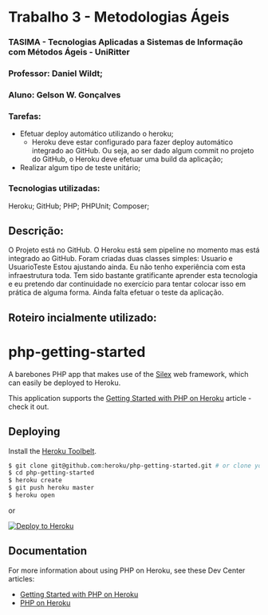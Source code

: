 # Trabalho 3 - Metodologias Ágeis

### TASIMA - Tecnologias Aplicadas a Sistemas de Informação com Métodos Ágeis - UniRitter

### Professor: Daniel Wildt; 
### Aluno: Gelson W. Gonçalves

### Tarefas:
- Efetuar deploy automático utilizando o heroku;
  - Heroku deve estar configurado para fazer deploy automático integrado ao GitHub. Ou seja, ao ser dado algum commit no projeto do GitHub, o Heroku deve efetuar uma build da aplicação;
- Realizar algum tipo de teste unitário;

### Tecnologias utilizadas:
Heroku;
GitHub;
PHP;
PHPUnit;
Composer;

## Descrição:
O Projeto está no GitHub. O Heroku está sem pipeline no momento mas está integrado ao GitHub.
Foram criadas duas classes simples: Usuario e UsuarioTeste
Estou ajustando ainda.
Eu não tenho experiência com esta infraestrutura toda. Tem sido bastante gratificante aprender esta tecnologia
e eu pretendo dar continuidade no exercício para tentar colocar isso em prática de alguma forma.
Ainda falta efetuar o teste da aplicação.

## Roteiro incialmente utilizado:
# php-getting-started

A barebones PHP app that makes use of the [Silex](http://silex.sensiolabs.org/) web framework, which can easily be deployed to Heroku.

This application supports the [Getting Started with PHP on Heroku](https://devcenter.heroku.com/articles/getting-started-with-php) article - check it out.

## Deploying

Install the [Heroku Toolbelt](https://toolbelt.heroku.com/).

```sh
$ git clone git@github.com:heroku/php-getting-started.git # or clone your own fork
$ cd php-getting-started
$ heroku create
$ git push heroku master
$ heroku open
```

or

[![Deploy to Heroku](https://www.herokucdn.com/deploy/button.png)](https://heroku.com/deploy)

## Documentation

For more information about using PHP on Heroku, see these Dev Center articles:

- [Getting Started with PHP on Heroku](https://devcenter.heroku.com/articles/getting-started-with-php)
- [PHP on Heroku](https://devcenter.heroku.com/categories/php)
